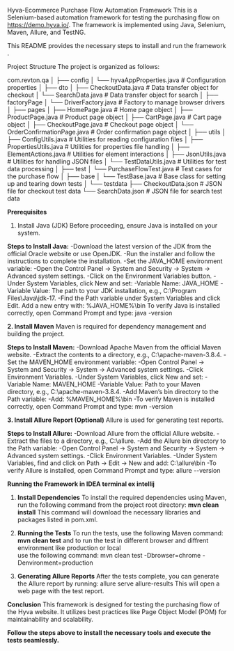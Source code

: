 Hyva-Ecommerce Purchase Flow Automation Framework
This is a Selenium-based automation framework for testing the purchasing flow on https://demo.hyva.io/. 
The framework is implemented using Java, Selenium, Maven, Allure, and TestNG.

This README provides the necessary steps to install and run the framework .

Project Structure
The project is organized as follows:

com.revton.qa
│
├── config
│   └── hyvaAppProperties.java         # Configuration properties
│
├── dto
│   ├── CheckoutData.java              # Data transfer object for checkout
│   └── SearchData.java                # Data transfer object for search
│
├── factoryPage
│   └── DriverFactory.java             # Factory to manage browser drivers
│
├── pages
│   ├── HomePage.java                  # Home page object
│   ├── ProductPage.java               # Product page object
│   ├── CartPage.java                  # Cart page object
│   ├── CheckoutPage.java              # Checkout page object
│   └── OrderConfirmationPage.java     # Order confirmation page object
│
├── utils
│   ├── ConfigUtils.java               # Utilities for reading configuration files
│   ├── PropertiesUtils.java           # Utilities for properties file handling
│   ├── ElementActions.java            # Utilities for element interactions
│   ├── JsonUtils.java                 # Utilities for handling JSON files
│   └── TestDataUtils.java             # Utilities for test data processing
│
├── test
│   └── PurchaseFlowTest.java          # Test cases for the purchase flow
│
├── base
│   └── TestBase.java                  # Base class for setting up and tearing down tests
│
└── testdata
├── CheckoutData.json              # JSON file for checkout test data
└── SearchData.json                # JSON file for search test data

**Prerequisites**
1. Install Java (JDK)
   Before proceeding, ensure Java is installed on your system.

**Steps to Install Java:**
-Download the latest version of the JDK from the official Oracle website or use OpenJDK.
-Run the installer and follow the instructions to complete the installation.
-Set the JAVA_HOME environment variable:
-Open the Control Panel → System and Security → System → Advanced system settings.
-Click on the Environment Variables button.
-Under System Variables, click New and set:
-Variable Name: JAVA_HOME
-Variable Value: The path to your JDK installation, e.g., C:\Program Files\Java\jdk-17.
-Find the Path variable under System Variables and click Edit. Add a new entry with:
%JAVA_HOME%\bin
To verify Java is installed correctly, open Command Prompt and type: java -version

**2. Install Maven**
   Maven is required for dependency management and building the project.

**Steps to Install Maven:**
-Download Apache Maven from the official Maven website.
-Extract the contents to a directory, e.g., C:\apache-maven-3.8.4.
-Set the MAVEN_HOME environment variable:
-Open Control Panel → System and Security → System → Advanced system settings.
-Click Environment Variables.
-Under System Variables, click New and set:
-Variable Name: MAVEN_HOME
-Variable Value: Path to your Maven directory, e.g., C:\apache-maven-3.8.4.
-Add Maven’s bin directory to the Path variable:
-Add: %MAVEN_HOME%\bin
-To verify Maven is installed correctly, open Command Prompt and type: mvn -version


**3. Install Allure Report (Optional)**
   Allure is used for generating test reports.

**Steps to Install Allure:**
-Download Allure from the official Allure website.
-Extract the files to a directory, e.g., C:\allure.
-Add the Allure bin directory to the Path variable:
-Open Control Panel → System and Security → System → Advanced system settings.
-Click Environment Variables.
-Under System Variables, find and click on Path → Edit → New and add:
C:\allure\bin
-To verify Allure is installed, open Command Prompt and type: allure --version

**Running the Framework in IDEA terminal ex intellij**

1. **Install Dependencies**
 To install the required dependencies using Maven,
 run the following command from the project root directory: **mvn clean install**
 This command will download the necessary libraries and packages listed in pom.xml.

2. **Running the Tests**
 To run the tests, use the following Maven command: **mvn clean test**
 and to run the test in different browser and diffrent environment like production or local  
use the following command: mvn clean test -Dbrowser=chrome -Denvironment=production


3. **Generating Allure Reports**
After the tests complete, you can generate the Allure report by running: allure serve allure-results
This will open a web page with the test report.

**Conclusion**
This framework is designed for testing the purchasing flow of the Hyva website. 
It utilizes best practices like Page Object Model (POM) for maintainability and scalability. 

**Follow the steps above to install the necessary tools and execute the tests seamlessly.**

